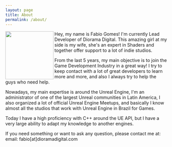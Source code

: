```yaml
---
layout: page
title: About
permalink: /about/
---
```


<img src="./about_img.jpg" width="150" align="left">
Hey, my name is Fabio Gomes! I'm currently Lead Developer of Diorama Digital.
This amazing girl at my side is my wife, she's an expert in Shaders and together offer support to a lot of indie studios.

From the last 5 years, my main objective is to join the Game Development Industry in a great way!
I try to keep contact with a lot of great developers to learn more and more, and also I always try to help the guys who need help.

Nowadays, my main expertise is around the Unreal Engine, I'm an administrator of one of the largest Unreal communities in Latin America,
I also organized a lot of official Unreal Engine Meetups, and basically I know almost all the studios that work with Unreal Engine
in Brazil for Games.

Today I have a high proficiency with C++ around the UE API, but I have a very large ability to adapt my knowledge to another engines.

If you need something or want to ask any question, please contact me at:
email: fabio[at]dioramadigital.com
